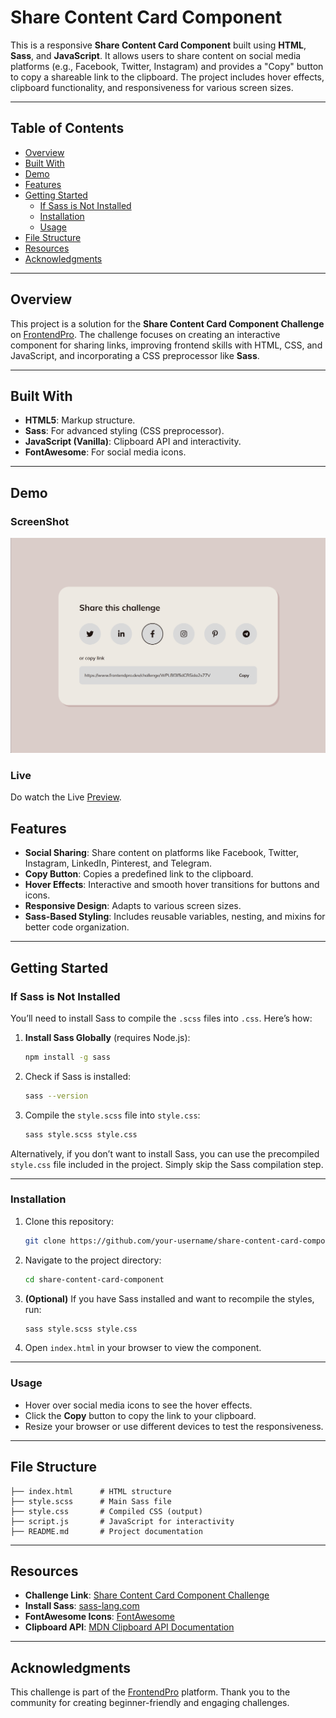 # Share Content Card Component

This is a responsive **Share Content Card Component** built using **HTML**, **Sass**, and **JavaScript**. It allows users to share content on social media platforms (e.g., Facebook, Twitter, Instagram) and provides a "Copy" button to copy a shareable link to the clipboard. The project includes hover effects, clipboard functionality, and responsiveness for various screen sizes.

---

## Table of Contents
- [Overview](#overview)
- [Built With](#built-with)
- [Demo](#demo)
- [Features](#features)
- [Getting Started](#getting-started)
  - [If Sass is Not Installed](#if-sass-is-not-installed)
  - [Installation](#installation)
  - [Usage](#usage)
- [File Structure](#file-structure)
- [Resources](#resources)
- [Acknowledgments](#acknowledgments)

---

## Overview

This project is a solution for the **Share Content Card Component Challenge** on [FrontendPro](https://www.frontendpro.dev/frontend-coding-challenges/share-content-card-component-4Ua2rAPzYP4zpEpJFCKl). The challenge focuses on creating an interactive component for sharing links, improving frontend skills with HTML, CSS, and JavaScript, and incorporating a CSS preprocessor like **Sass**.

---

## Built With

- **HTML5**: Markup structure.
- **Sass**: For advanced styling (CSS preprocessor).
- **JavaScript (Vanilla)**: Clipboard API and interactivity.
- **FontAwesome**: For social media icons.

---

## Demo

### ScreenShot

![Screenshot](Screenshot.png)

### Live

Do watch the Live [Preview](https://yashi-singh-9.github.io/Share-Content-Card-Component/).

## Features

- **Social Sharing**: Share content on platforms like Facebook, Twitter, Instagram, LinkedIn, Pinterest, and Telegram.
- **Copy Button**: Copies a predefined link to the clipboard.
- **Hover Effects**: Interactive and smooth hover transitions for buttons and icons.
- **Responsive Design**: Adapts to various screen sizes.
- **Sass-Based Styling**: Includes reusable variables, nesting, and mixins for better code organization.

---

## Getting Started

### If Sass is Not Installed
You’ll need to install Sass to compile the `.scss` files into `.css`. Here’s how:
1. **Install Sass Globally** (requires Node.js):
   ```bash
   npm install -g sass
   ```
2. Check if Sass is installed:
   ```bash
   sass --version
   ```
3. Compile the `style.scss` file into `style.css`:
   ```bash
   sass style.scss style.css
   ```

Alternatively, if you don’t want to install Sass, you can use the precompiled `style.css` file included in the project. Simply skip the Sass compilation step.

---

### Installation
1. Clone this repository:
   ```bash
   git clone https://github.com/your-username/share-content-card-component.git
   ```
2. Navigate to the project directory:
   ```bash
   cd share-content-card-component
   ```
3. **(Optional)** If you have Sass installed and want to recompile the styles, run:
   ```bash
   sass style.scss style.css
   ```

4. Open `index.html` in your browser to view the component.

---

### Usage
- Hover over social media icons to see the hover effects.
- Click the **Copy** button to copy the link to your clipboard.
- Resize your browser or use different devices to test the responsiveness.

---

## File Structure
```plaintext
├── index.html      # HTML structure
├── style.scss      # Main Sass file
├── style.css       # Compiled CSS (output)
├── script.js       # JavaScript for interactivity
├── README.md       # Project documentation
```

---

## Resources

- **Challenge Link**: [Share Content Card Component Challenge](https://www.frontendpro.dev/frontend-coding-challenges/share-content-card-component-4Ua2rAPzYP4zpEpJFCKl)
- **Install Sass**: [sass-lang.com](https://sass-lang.com/install)
- **FontAwesome Icons**: [FontAwesome](https://fontawesome.com/)
- **Clipboard API**: [MDN Clipboard API Documentation](https://developer.mozilla.org/en-US/docs/Web/API/Clipboard_API)

---

## Acknowledgments

This challenge is part of the [FrontendPro](https://www.frontendpro.dev) platform. Thank you to the community for creating beginner-friendly and engaging challenges.
